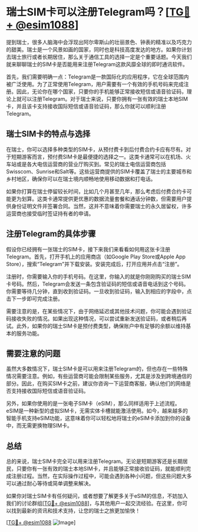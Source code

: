 # 瑞士SIM卡可以注册Telegram吗？[[TG💪+ @esim1088](https://t.me/s/esim1088)]

提到瑞士，很多人脑海中会浮现出阿尔卑斯山的壮丽景色、钟表的精准以及巧克力的甜美。瑞士是一个风景如画的国家，同时也是科技高度发达的地方。如果你计划去瑞士旅行或者长期居住，那么关于通信工具的选择一定是个重要话题。今天我们就来聊聊瑞士的SIM卡是否能用来注册Telegram这款风靡全球的即时通讯软件。

首先，我们需要明确一点：Telegram是一款国际化的应用程序，它在全球范围内被广泛使用。为了正常使用Telegram，用户需要有一个有效的手机号码来完成注册。因此，无论你在哪个国家，只要你的手机能够正常接收短信或语音验证码，理论上就可以注册Telegram。对于瑞士来说，只要你拥有一张有效的瑞士本地SIM卡，并且该卡支持接收国际短信或语音验证码，那么你就可以顺利注册Telegram。

## 瑞士SIM卡的特点与选择

在瑞士，你可以选择多种类型的SIM卡，从预付费卡到后付费合约卡应有尽有。对于短期游客而言，预付费SIM卡是最便捷的选择之一。这类卡通常可以在机场、火车站或是各大电信运营商的营业厅购买到。常见的瑞士电信运营商包括Swisscom、Sunrise和Salt等。这些运营商提供的SIM卡覆盖了瑞士的主要城市和乡村地区，确保你可以在瑞士境内顺畅地使用移动数据和打电话。

如果你打算在瑞士停留较长时间，比如几个月甚至几年，那么考虑后付费合约卡可能更为划算。这类卡通常提供更优惠的数据流量套餐和通话分钟数，但需要用户提供身份证明文件并签署合同。当然，这并不意味着你需要瑞士的永久居留权，许多运营商也接受临时签证持有者的申请。

## 注册Telegram的具体步骤

假设你已经拥有一张瑞士的SIM卡，接下来我们来看看如何用这张卡注册Telegram。首先，打开手机上的应用商店（如Google Play Store或Apple App Store），搜索“Telegram”并下载安装。安装完成后，打开应用并点击“注册”。

注册时，你需要输入你的手机号码。在这里，你输入的就是你刚刚购买的瑞士SIM卡号码。然后，Telegram会发送一条包含验证码的短信或语音电话到这个号码。你需要等待几分钟，直到收到验证码。一旦收到验证码，输入到相应的字段中，点击下一步即可完成注册。

需要注意的是，在某些情况下，由于网络延迟或其他技术问题，你可能会遇到验证码接收失败的情况。如果出现这种情况，可以尝试重新发送验证码，或者稍后再试。此外，如果你的瑞士SIM卡是预付费类型，确保账户中有足够的余额以维持基本的服务功能。

## 需要注意的问题

虽然大多数情况下，瑞士SIM卡是可以用来注册Telegram的，但也存在一些特殊情况需要注意。例如，有些运营商可能会限制某些服务，尤其是涉及到跨境通信的部分。因此，在购买SIM卡之前，建议你咨询一下运营商客服，确认他们的网络是否支持接收国际短信或语音验证码。

另外，如果你使用的是一张电子SIM卡（eSIM），那么同样适用于上述流程。eSIM是一种新型的虚拟SIM卡，无需实体卡槽就能激活使用。如今，越来越多的智能手机支持eSIM功能，这意味着你可以轻松地将瑞士的eSIM卡添加到你的设备中，而无需更换物理SIM卡。

## 总结

总的来说，瑞士SIM卡完全可以用来注册Telegram。无论是短期游客还是长期居民，只要你有一张有效的瑞士本地SIM卡，并且能够正常接收验证码，就能顺利完成注册过程。当然，在实际操作过程中，可能会遇到各种小问题，但这些问题大多可以通过耐心等待或简单调整来解决。

如果你对瑞士SIM卡有任何疑问，或者想要了解更多关于eSIM的信息，不妨加入我们的讨论群组[[TG💪+ @esim1088](https://t.me/s/esim1088)]，与其他用户一起交流经验。在这里，你可以找到最新的资讯和技术支持，让您的瑞士之旅更加愉快！

[[TG💪+ @esim1088](https://t.me/s/esim1088) ![Image](https://i.postimg.cc/4NQfJmqS/Snipaste-2025-05-13-00-14-12.png)]